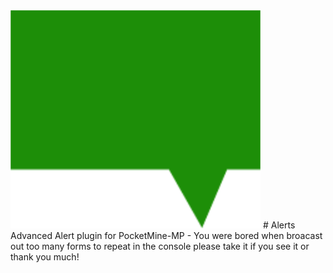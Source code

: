 <img src = "https://github.com/hachkingtohach1/Alerts/blob/master/icon.png" >
# Alerts
Advanced Alert plugin for PocketMine-MP
- You were bored when broacast out too many forms to repeat in the console please take it if you see it or thank you much!

